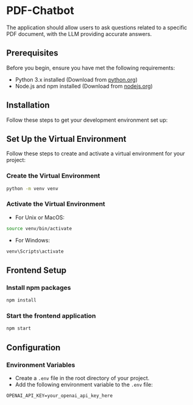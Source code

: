 # PDF-Chatbot

The application should allow users to ask questions related to a specific PDF document, with the LLM providing accurate answers.

## Prerequisites

Before you begin, ensure you have met the following requirements:
- Python 3.x installed (Download from [python.org](https://www.python.org/downloads/))
- Node.js and npm installed (Download from [nodejs.org](https://nodejs.org/en/download/))

## Installation

Follow these steps to get your development environment set up:

## Set Up the Virtual Environment

Follow these steps to create and activate a virtual environment for your project:

### Create the Virtual Environment

```bash
python -m venv venv
```

### Activate the Virtual Environment

- For Unix or MacOS:
```bash
source venv/bin/activate
```

- For Windows:
```bash
venv\Scripts\activate
```
## Frontend Setup

### Install npm packages
```bash
npm install
```

### Start the frontend application
```bash
npm start
```
## Configuration

### Environment Variables

- Create a `.env` file in the root directory of your project.
- Add the following environment variable to the `.env` file:

```plaintext
OPENAI_API_KEY=your_openai_api_key_here
```



